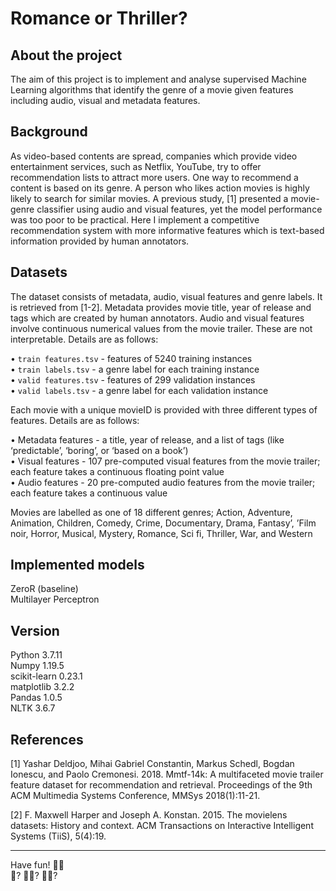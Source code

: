 # Romance or Thriller?

## About the project

The aim of this project is to implement and analyse supervised Machine Learning algorithms that identify the genre of a movie given features including audio, visual and metadata features. 

## Background

As video-based contents are spread, companies which provide video entertainment services, such as Netflix, YouTube, try to offer recommendation lists to attract more users. One way to recommend a content is based on its genre. A person who likes action movies is highly likely to search for similar movies. A previous study, [1] presented a movie-genre classifier using audio and visual features, yet the model performance was too poor to be practical. Here I implement a competitive recommendation system with more informative features which is text-based information provided by human annotators. 

## Datasets

The dataset consists of metadata, audio, visual features and genre labels. It is retrieved from [1-2]. Metadata provides movie title, year of release and tags which are created by human annotators. Audio and visual features involve continuous numerical values from the movie trailer. These are not interpretable. Details are as follows:

• `train features.tsv` - features of 5240 training instances <br>
• `train labels.tsv` - a genre label for each training instance <br>
• `valid features.tsv` - features of 299 validation instances <br>
• `valid labels.tsv` - a genre label for each validation instance <br>

Each movie with a unique movieID is provided with three different types of features. Details are as follows:

• Metadata features - a title, year of release, and a list of tags (like ‘predictable’, ‘boring’, or ‘based on a book’)<br>
• Visual features - 107 pre-computed visual features from the movie trailer; each feature takes a continuous floating point value<br>
• Audio features - 20 pre-computed audio features from the movie trailer; each feature takes a continuous value<br>


Movies are labelled as one of 18 different genres; Action, Adventure, Animation, Children, Comedy, Crime, Documentary, Drama, Fantasy’, ’Film noir, Horror, Musical, Mystery, Romance, Sci fi, Thriller, War, and Western

## Implemented models 

ZeroR (baseline)<br>
Multilayer Perceptron
  
## Version 

Python 3.7.11<br>
Numpy 1.19.5<br>
scikit-learn 0.23.1<br>
matplotlib 3.2.2<br>
Pandas 1.0.5<br>
NLTK 3.6.7


## References 
[1] Yashar Deldjoo, Mihai Gabriel Constantin, Markus Schedl, Bogdan Ionescu, and Paolo Cremonesi. 2018. Mmtf-14k: A multifaceted movie trailer feature dataset for recommendation and retrieval. Proceedings of the 9th ACM Multimedia Systems Conference, MMSys 2018(1):11-21. 

[2] F. Maxwell Harper and Joseph A. Konstan. 2015. The movielens datasets: History and context. ACM Transactions on Interactive
Intelligent Systems (TiiS), 5(4):19.

----

Have fun! 🍿🎥 <br>🧟? 🦸‍♀️? 💑🏽?
